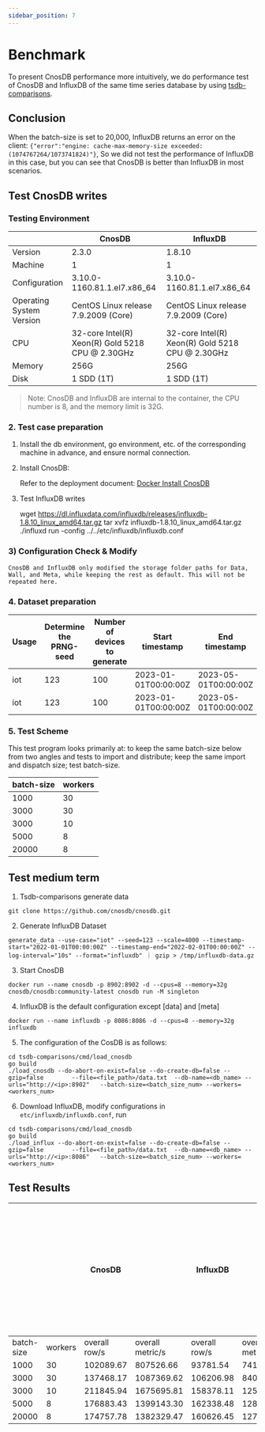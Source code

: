 ```yaml
---
sidebar_position: 7
---
```


# Benchmark

To present CnosDB performance more intuitively, we do performance test of CnosDB and InfluxDB of the same time series database by using [tsdb-comparisons](https://github.com/cnosdb/tsdb-comparisons).

## Conclusion

When the batch-size is set to 20,000, InfluxDB returns an error on the client: `{"error":"engine: cache-max-memory-size exceeded: (1074767264/1073741824)"}`, So we did not test the performance of InfluxDB in this case, but you can see that CnosDB is better than InfluxDB in most scenarios.

## Test CnosDB writes

### Testing Environment

|                          | CnosDB                                                                                                                                           | InfluxDB                                                                                                                                         |
| ------------------------ | ------------------------------------------------------------------------------------------------------------------------------------------------ | ------------------------------------------------------------------------------------------------------------------------------------------------ |
| Version                  | 2.3.0                                                                                                            | 1.8.10                                                                                                           |
| Machine                  | 1                                                                                                                                                | 1                                                                                                                                                |
| Configuration            | 3.10.0-1160.81.1.el7.x86_64 | 3.10.0-1160.81.1.el7.x86_64 |
| Operating System Version | CentOS Linux release 7.9.2009 (Core)                                                          | CentOS Linux release 7.9.2009 (Core)                                                          |
| CPU                      | 32-core Intel(R) Xeon(R) Gold 5218 CPU @ 2.30GHz                              | 32-core Intel(R) Xeon(R) Gold 5218 CPU @ 2.30GHz                              |
| Memory                   | 256G                                                                                                                                             | 256G                                                                                                                                             |
| Disk                     | 1 SDD (1T)                                                                                                                    | 1 SDD (1T)                                                                                                                    |

> Note: CnosDB and InfluxDB are internal to the container, the CPU number is 8, and the memory limit is 32G.

### 2. Test case preparation

1. Install the db environment, go environment, etc. of the corresponding machine in advance, and ensure normal connection.

2. Install CnosDB:

   Refer to the deployment document: [Docker Install CnosDB](../deploy)

3. Test InfluxDB writes

   wget https://dl.influxdata.com/influxdb/releases/influxdb-1.8.10_linux_amd64.tar.gz
   tar xvfz influxdb-1.8.10_linux_amd64.tar.gz
   ./influxd run -config ../../etc/influxdb/influxdb.conf

### 3) Configuration Check & Modify

```
CnosDB and InfluxDB only modified the storage folder paths for Data, Wall, and Meta, while keeping the rest as default. This will not be repeated here.
```

### 4. Dataset preparation

| Usage | Determine the PRNG-seed | Number of devices to generate | Start timestamp                                      | End timestamp                                        | Interval between readings per device | Target database | Data Size | Rows       |
| ----- | ----------------------- | ----------------------------- | ---------------------------------------------------- | ---------------------------------------------------- | ------------------------------------ | --------------- | --------- | ---------- |
| iot   | 123                     | 100                           | 2023-01-01T00:00:00Z | 2023-05-01T00:00:00Z | 50s                                  | CnosDB          | 8G        | 37,342,964 |
| iot   | 123                     | 100                           | 2023-01-01T00:00:00Z | 2023-05-01T00:00:00Z | 50s                                  | InfluxDB        | 8G        | 37,342,964 |

### 5. Test Scheme

This test program looks primarily at: to keep the same batch-size below from two angles and tests to import and distribute; keep the same import and dispatch size; test batch-size.

| batch-size | workers |
| ---------- | ------- |
| 1000       | 30      |
| 3000       | 30      |
| 3000       | 10      |
| 5000       | 8       |
| 20000      | 8       |

## Test medium term

1. Tsdb-comparisons generate data

```shell
git clone https://github.com/cnosdb/cnosdb.git
```

2. Generate InfluxDB Dataset

```shell
generate_data --use-case="iot" --seed=123 --scale=4000 --timestamp-start="2022-01-01T00:00:00Z" --timestamp-end="2022-02-01T00:00:00Z" --log-interval="10s" --format="influxdb" ｜ gzip > /tmp/influxdb-data.gz
```

3. Start CnosDB

```shell
docker run --name cnosdb -p 8902:8902 -d --cpus=8 --memory=32g cnosdb/cnosdb:community-latest cnosdb run -M singleton
```

4. InfluxDB is the default configuration except [data] and [meta]

```shell
docker run --name influxdb -p 8086:8086 -d --cpus=8 --memory=32g influxdb
```

5. The configuration of the CosDB is as follows:

```shell
cd tsdb-comparisons/cmd/load_cnosdb
go build
./load_cnosdb --do-abort-on-exist=false --do-create-db=false --gzip=false        --file=<file_path>/data.txt  --db-name=<db_name> --urls="http://<ip>:8902"   --batch-size=<batch_size_num> --workers=<workers_num>
```

6. Download InfluxDB, modify configurations in `etc/influxdb/influxdb.conf`, run

```shell
cd tsdb-comparisons/cmd/load_cnosdb
go build
./load_influx --do-abort-on-exist=false --do-create-db=false --gzip=false        --file=<file_path>/data.txt  --db-name=<db_name> --urls="http://<ip>:8086"   --batch-size=<batch_size_num> --workers=<workers_num>
```

## Test Results

|            |         | CnosDB                    |                            | InfluxDB                  |                            | With the increase of concurrent numbers, performance in some scenarios will also be improved, and CnosDB performance has a higher ceiling. |
| ---------- | ------- | ------------------------- | -------------------------- | ------------------------- | -------------------------- | ---------------------------------------------------------------------------------------------------------------------------------------------------------- |
| batch-size | workers | overall row/s             | overall metric/s           | overall row/s             | overall metric/s           |                                                                                                                                                            |
| 1000       | 30      | 102089.67 | 807526.66  | 93781.54  | 741809.55  | 1.08                                                                                                                                       |
| 3000       | 30      | 137468.17 | 1087369.62 | 106206.98 | 840094.40  | 1.29                                                                                                                                       |
| 3000       | 10      | 211845.94 | 1675695.81 | 158378.11 | 1252766.68 | 1.33                                                                                                                                       |
| 5000       | 8       | 176883.43 | 1399143.30 | 162338.48 | 1284093.14 | 1.08                                                                                                                                       |
| 20000      | 8       | 174757.78 | 1382329.47 | 160626.45 | 1270551.00 | 1.08                                                                                                                                       |
